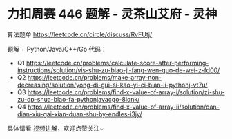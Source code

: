 # 力扣周赛 446 题解 - 灵茶山艾府 - 灵神

算法题单 https://leetcode.cn/circle/discuss/RvFUtj/

题解 + Python/Java/C++/Go 代码：
- Q1 https://leetcode.cn/problems/calculate-score-after-performing-instructions/solution/vis-shu-zu-biao-ji-fang-wen-guo-de-wei-z-fd00/
- Q2 https://leetcode.cn/problems/make-array-non-decreasing/solution/yong-di-gui-si-kao-yi-ci-bian-li-pythonj-vt7u/
- Q3 https://leetcode.cn/problems/find-x-value-of-array-i/solution/zi-shu-zu-dp-shua-biao-fa-pythonjavacgo-8lonk/
- Q4 https://leetcode.cn/problems/find-x-value-of-array-ii/solution/dan-dian-xiu-gai-xian-duan-shu-by-endles-i3jy/

具体请看 [视频讲解](https://www.bilibili.com/video/BV1NALczNERr/)，欢迎点赞关注~
